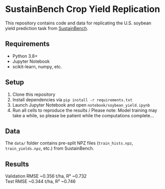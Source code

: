 # SustainBench Crop Yield Replication
This repository contains code and data for replicating the U.S. soybean yield prediction task from [SustainBench](https://github.com/sustainlab-group/sustainbench).

## Requirements
- Python 3.8+
- Jupyter Notebook
- scikit-learn, numpy, etc.

## Setup
1. Clone this repository
2. Install dependencies via `pip install -r requirements.txt`
3. Launch Jupyter Notebook and open `notebook/soybean_yield.ipynb`
4. Run all cells to reproduce the results
/
Please note: Model training may take a while, so please be patient while the computations complete...


## Data
The `data/` folder contains pre-split NPZ files (`train_hists.npz`, `train_yields.npz`, etc.) from SustainBench.

## Results
Validation RMSE ~0.356 t/ha, R² ~0.732  
Test RMSE ~0.344 t/ha, R² ~0.746

